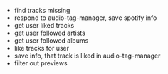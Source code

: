- find tracks missing
- respond to audio-tag-manager, save spotify info
- get user liked tracks
- get user followed artists
- get user followed albums
- like tracks for user
- save info, that track is liked in audio-tag-manager
- filter out previews